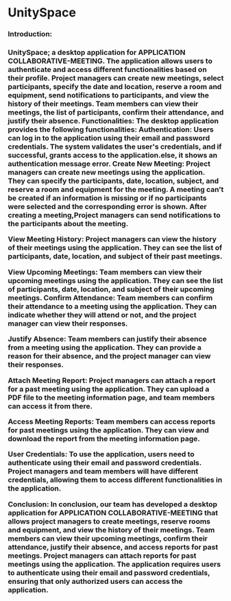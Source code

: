 # UnitySpace

<h3>Introduction: <h3>

UnitySpace; a desktop application for APPLICATION COLLABORATIVE-MEETING. The application allows users to authenticate and access different functionalities based on their profile. Project managers can create new meetings, select participants, specify the date and location, reserve a room and equipment, send notifications to participants, and view the history of their meetings. Team members can view their meetings, the list of participants, confirm their attendance, and justify their absence.
Functionalities:
The desktop application provides the following functionalities:
Authentication:
Users can log in to the application using their email and password credentials. The system validates the user's credentials, and if successful, grants access to the application.else, it shows an authentication message error.
Create New Meeting:
Project managers can create new meetings using the application. They can specify the participants, date, location, subject, and reserve a room and equipment for the meeting.
A meeting can’t be created if an information is missing or if no participants were selected and the corresponding error is shown.
After creating a meeting,Project managers can send notifications to the participants about the meeting.


View Meeting History:
Project managers can view the history of their meetings using the application. They can see the list of participants, date, location, and subject of their past meetings.


View Upcoming Meetings:
Team members can view their upcoming meetings using the application. They can see the list of participants, date, location, and subject of their upcoming meetings.
Confirm Attendance:
Team members can confirm their attendance to a meeting using the application. They can indicate whether they will attend or not, and the project manager can view their responses.


Justify Absence:
Team members can justify their absence from a meeting using the application. They can provide a reason for their absence, and the project manager can view their responses.


Attach Meeting Report:
Project managers can attach a report for a past meeting using the application. They can upload a PDF file to the meeting information page, and team members can access it from there.






Access Meeting Reports:
Team members can access reports for past meetings using the application. They can view and download the report from the meeting information page.






User Credentials:
To use the application, users need to authenticate using their email and password credentials. Project managers and team members will have different credentials, allowing them to access different functionalities in the application.


Conclusion:
In conclusion, our team has developed a desktop application for APPLICATION COLLABORATIVE-MEETING that allows project managers to create meetings, reserve rooms and equipment, and view the history of their meetings. Team members can view their upcoming meetings, confirm their attendance, justify their absence, and access reports for past meetings. Project managers can attach reports for past meetings using the application. The application requires users to authenticate using their email and password credentials, ensuring that only authorized users can access the application.
